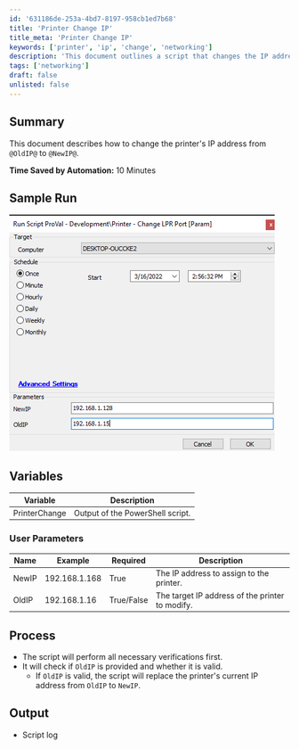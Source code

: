 ```yaml
---
id: '631186de-253a-4bd7-8197-958cb1ed7b68'
title: 'Printer Change IP'
title_meta: 'Printer Change IP'
keywords: ['printer', 'ip', 'change', 'networking']
description: 'This document outlines a script that changes the IP address of a printer from an old IP address to a new one, detailing the process, variables, and user parameters involved in the operation.'
tags: ['networking']
draft: false
unlisted: false
---
```


## Summary

This document describes how to change the printer's IP address from `@OldIP@` to `@NewIP@`.

**Time Saved by Automation:** 10 Minutes

## Sample Run

![Sample Run](../../../static/img/Printer-Change-IP/image_1.png)

## Variables

| Variable      | Description                          |
|---------------|--------------------------------------|
| PrinterChange | Output of the PowerShell script.     |

### User Parameters

| Name   | Example        | Required     | Description                              |
|--------|----------------|--------------|------------------------------------------|
| NewIP  | 192.168.1.168  | True         | The IP address to assign to the printer.|
| OldIP  | 192.168.1.16   | True/False   | The target IP address of the printer to modify. |

## Process

- The script will perform all necessary verifications first.
- It will check if `OldIP` is provided and whether it is valid.
  - If `OldIP` is valid, the script will replace the printer's current IP address from `OldIP` to `NewIP`.

## Output

- Script log



